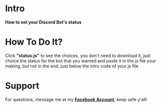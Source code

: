 # Intro
**How to set your Discord Bot's status**

# How To Do It?
Click **"status.js"** to see the choices, you don't need to download it, just choice the status for the bot that you wanted and paste it in the js file your making, but not in the end, just below the intro code of your js file

# Support
For questions, message me at my **[Facebook Account](https://www.facebook.com/zildjian.payumo.47)**, keep safe y'all!
